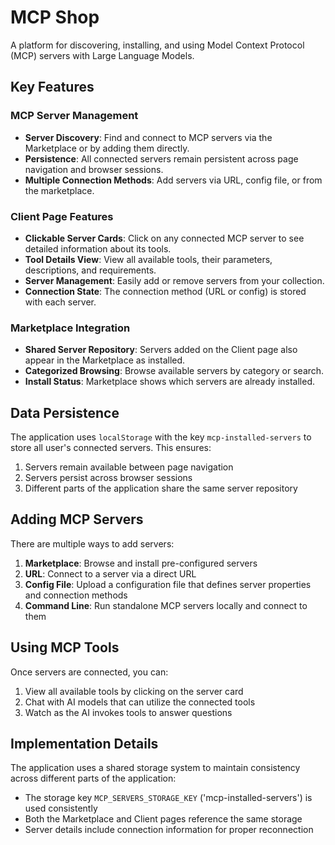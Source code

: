 # MCP Shop

A platform for discovering, installing, and using Model Context Protocol (MCP) servers with Large Language Models.

## Key Features

### MCP Server Management

- **Server Discovery**: Find and connect to MCP servers via the Marketplace or by adding them directly.
- **Persistence**: All connected servers remain persistent across page navigation and browser sessions.
- **Multiple Connection Methods**: Add servers via URL, config file, or from the marketplace.

### Client Page Features

- **Clickable Server Cards**: Click on any connected MCP server to see detailed information about its tools.
- **Tool Details View**: View all available tools, their parameters, descriptions, and requirements.
- **Server Management**: Easily add or remove servers from your collection.
- **Connection State**: The connection method (URL or config) is stored with each server.

### Marketplace Integration

- **Shared Server Repository**: Servers added on the Client page also appear in the Marketplace as installed.
- **Categorized Browsing**: Browse available servers by category or search.
- **Install Status**: Marketplace shows which servers are already installed.

## Data Persistence

The application uses `localStorage` with the key `mcp-installed-servers` to store all user's connected servers. This ensures:

1. Servers remain available between page navigation
2. Servers persist across browser sessions
3. Different parts of the application share the same server repository

## Adding MCP Servers

There are multiple ways to add servers:

1. **Marketplace**: Browse and install pre-configured servers
2. **URL**: Connect to a server via a direct URL
3. **Config File**: Upload a configuration file that defines server properties and connection methods
4. **Command Line**: Run standalone MCP servers locally and connect to them

## Using MCP Tools

Once servers are connected, you can:

1. View all available tools by clicking on the server card
2. Chat with AI models that can utilize the connected tools
3. Watch as the AI invokes tools to answer questions

## Implementation Details

The application uses a shared storage system to maintain consistency across different parts of the application:

- The storage key `MCP_SERVERS_STORAGE_KEY` ('mcp-installed-servers') is used consistently
- Both the Marketplace and Client pages reference the same storage
- Server details include connection information for proper reconnection